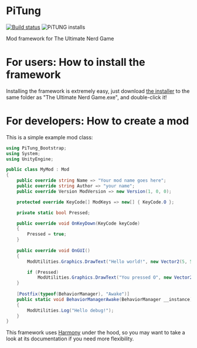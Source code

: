 # PiTung
[![Build status](https://ci.appveyor.com/api/projects/status/9v5a2adge9t2ysxa?svg=true)](https://ci.appveyor.com/project/pipe01/pitung)
![PiTUNG installs](http://pipe0481.heliohost.org/pitung)

Mod framework for The Ultimate Nerd Game

# For users: How to install the framework

Installing the framework is extremely easy, just download [the installer](http://www.pipe0481.heliohost.org/pitung/Installer.exe) to the same folder as "The Ultimate Nerd Game.exe", and double-click it!

# For developers: How to create a mod

This is a simple example mod class:
```C#
using PiTung_Bootstrap;
using System;
using UnityEngine;

public class MyMod : Mod
{
    public override string Name => "Your mod name goes here";
    public override string Author => "your name";
    public override Version ModVersion => new Version(1, 0, 0);

    protected override KeyCode[] ModKeys => new[] { KeyCode.O };

    private static bool Pressed;

    public override void OnKeyDown(KeyCode keyCode)
    {
        Pressed = true;
    }
    
    public override void OnGUI()
    {
        ModUtilities.Graphics.DrawText("Hello world!", new Vector2(5, 5), Color.green);

        if (Pressed)
            ModUtilities.Graphics.DrawText("You pressed O", new Vector2(5, 15), Color.green);
    }
    
    [Postfix(typeof(BehaviorManager), "Awake")]
    public static void BehaviorManagerAwake(BehaviorManager __instance)
    {
        ModUtilities.Log("Hello debug!");
    }
}
```

This framework uses [Harmony](https://github.com/pardeike/Harmony) under the hood, so you may want to take a look at its documentation if you need more flexibility.
